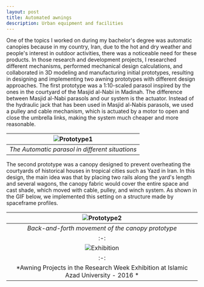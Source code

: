 ```yaml
---
layout: post
title: Automated awnings 
description: Urban equipment and facilities
---
```


One of the topics I worked on during my bachelor's degree was automatic canopies because in my country, Iran, due to the hot and dry weather and people's interest in outdoor activities, there was a noticeable need for these products.
In those research and development projects, I researched different mechanisms, performed mechanical design calculations, and collaborated in 3D modeling and manufacturing initial prototypes, resulting in designing and implementing two awning prototypes with different design approaches.
The first prototype was a 1:10-scaled parasol inspired by the ones in the courtyard of the Masjid al-Nabi in Madinah. The difference between Masjid al-Nabi parasols and our system is the actuator. Instead of the hydraulic jack that has been used in Masjid al-Nabis parasols, we used a pulley and cable mechanism, which is actuated by a motor to open and close the umbrella links, making the system much cheaper and more reasonable.

|![Prototype1](https://alireza-kargar.github.io/assets/awnings/parasol.PNG)|
|:-:|
|*The Automatic parasol in different situations*|


The second prototype was a canopy designed to prevent overheating the courtyards of historical houses in tropical cities such as Yazd in Iran. In this design, the main idea was that by placing two rails along the yard's length and several wagons, the canopy fabric would cover the entire space and cast shade, which moved with cable, pulley, and winch system. As shown in the GIF below, we implemented this setting on a structure made by spaceframe profiles.


|![Prototype2](https://alireza-kargar.github.io/assets/awnings/shade.gif)|
|:-:|
|*Back-and-forth movement of the canopy prototype*|
|:-:|
|![Exhibition](https://alireza-kargar.github.io/assets/awnings/shade2.png)|
|:-:|
|*Awning Projects in the Research Week Exhibition at Islamic Azad University - 2016 *|

